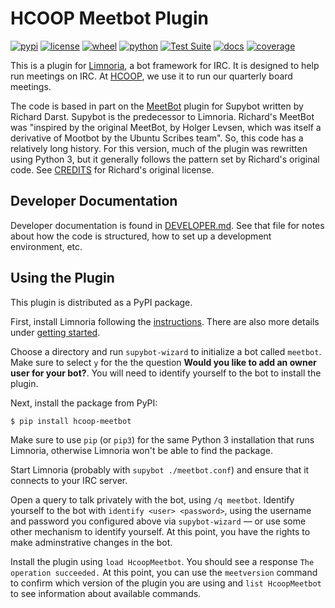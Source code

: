 # HCOOP Meetbot Plugin

[![pypi](https://img.shields.io/pypi/v/hcoop-meetbot.svg)](https://pypi.org/project/hcoop-meetbot/)
[![license](https://img.shields.io/pypi/l/hcoop-meetbot.svg)](https://github.com/pronovic/hcoop-meetbot/blob/master/LICENSE)
[![wheel](https://img.shields.io/pypi/wheel/hcoop-meetbot.svg)](https://pypi.org/project/hcoop-meetbot/)
[![python](https://img.shields.io/pypi/pyversions/hcoop-meetbot.svg)](https://pypi.org/project/hcoop-meetbot/)
[![Test Suite](https://github.com/pronovic/hcoop-meetbot/workflows/Test%20Suite/badge.svg)](https://github.com/pronovic/hcoop-meetbot/actions?query=workflow%3A%22Test+Suite%22)
[![docs](https://readthedocs.org/projects/hcoop-meetbot/badge/?version=stable&style=flat)](https://hcoop-meetbot.readthedocs.io/en/stable/)
[![coverage](https://coveralls.io/repos/github/pronovic/hcoop-meetbot/badge.svg?branch=master)](https://coveralls.io/github/pronovic/hcoop-meetbot?branch=master)

This is a plugin for [Limnoria](https://github.com/ProgVal/Limnoria), a bot framework for IRC.  It is designed to help run meetings on IRC.  At [HCOOP](https://hcoop.net), we use it to run our quarterly board meetings.

The code is based in part on the [MeetBot](https://github.com/rkdarst/MeetBot/) plugin for Supybot written by Richard Darst. Supybot is the predecessor to Limnoria.  Richard's MeetBot was "inspired by the original MeetBot, by Holger Levsen, which was itself a derivative of Mootbot by the Ubuntu Scribes team".  So, this code has a relatively long history.  For this version, much of the plugin was rewritten using Python 3, but it generally follows the pattern set by Richard's original code.  See [CREDITS](CREDITS) for Richard's original license.

## Developer Documentation

Developer documentation is found in [DEVELOPER.md](DEVELOPER.md).  See that file for notes about how the code is structured, how to set up a development environment, etc.

## Using the Plugin

This plugin is distributed as a PyPI package. 

First, install Limnoria following the [instructions](https://limnoria-doc.readthedocs.io/en/latest/use/install.html).  There are also more details under [getting started](https://docs.limnoria.net/use/getting_started.html).

Choose a directory and run `supybot-wizard` to initialize a bot called `meetbot`.  Make sure to select `y` for the the question **Would you like to add an owner user for your bot?**.  You will need to identify yourself to the bot to install the plugin.  

Next, install the package from PyPI:

```
$ pip install hcoop-meetbot
```

Make sure to use `pip` (or `pip3`) for the same Python 3 installation that runs Limnoria, otherwise Limnoria won't be able to find the package.

Start Limnoria (probably with `supybot ./meetbot.conf`) and ensure that it connects to your IRC server.

Open a query to talk privately with the bot, using `/q meetbot`.  Identify yourself to the bot with `identify <user> <password>`, using the username and password you configured above via `supybot-wizard` &mdash; or use some other mechanism to identify yourself.  At this point, you have the rights to make adminstrative changes in the bot.

Install the plugin using `load HcoopMeetbot`.  You should see a response `The operation succeeded.`  At this point, you can use the `meetversion` command to confirm which version of the plugin you are using and `list HcoopMeetbot` to see information about available commands.

